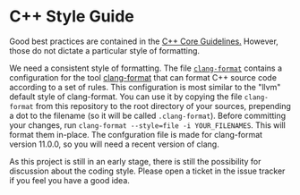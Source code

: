 # C++ Style Guide
Good best practices are contained in the [C++ Core Guidelines.](http://isocpp.github.io/CppCoreGuidelines/CppCoreGuidelines)
However, those do not dictate a particular style of formatting.

We need a consistent style of formatting.
The file [`clang-format`](./clang-format) contains a configuration for the
tool [clang-format](https://releases.llvm.org/11.0.0/tools/clang/docs/ClangFormat.html)
that can format C++ source code according to a set of rules.
This configuration is most similar to the "llvm" default style of clang-format.
You can use it by copying the file `clang-format` from this repository to
the root directory of your sources, prepending a dot to the filename (so
it will be called `.clang-format`).
Before committing your changes, run `clang-format --style=file -i
YOUR_FILENAMES`.
This will format them in-place.
The confguration file is made for clang-format version 11.0.0, so you will
need a recent version of clang.

As this project is still in an early stage, there is still the possibility
for discussion about the coding style.
Please open a ticket in the issue tracker if you feel you have a good idea.

